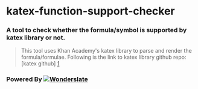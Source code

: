 # katex-function-support-checker

### A tool to check whether the formula/symbol is supported by katex library or not.

> This tool uses Khan Academy's katex library to parse and render the formula/formulae. Following is the link to katex library github repo: [katex github] [1]

### Powered By [![Wonderslate](/home/godslayer69/Documents/work/html_projects/katex_function_support_check/md_logo.ico)](https://www.wonderslate.com)

[1]: https://github.com/Khan/KaTeX
